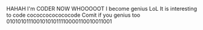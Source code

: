 HAHAH I'm CODER NOW
WHOOOOOT
I become genius
LoL
It is interesting to code cococcococococode
Comit if you genius too 01010101110010101011110000110010011001
